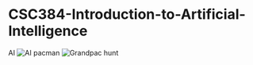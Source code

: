 # CSC384-Introduction-to-Artificial-Intelligence
AI
![AI pacman](https://i.ytimg.com/vi/zHRlCSUe0Q0/maxresdefault.jpg)
![Grandpac hunt](https://donarthurzhang.files.wordpress.com/2017/11/busters.png?w=599)
